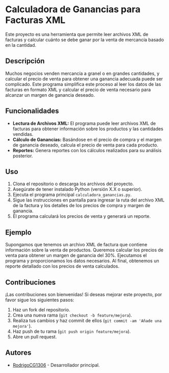 # Calculadora de Ganancias para Facturas XML

Este proyecto es una herramienta que permite leer archivos XML de facturas y calcular cuánto se debe ganar por la venta de mercancía basado en la cantidad.

## Descripción

Muchos negocios venden mercancía a granel o en grandes cantidades, y calcular el precio de venta para obtener una ganancia adecuada puede ser complicado. Este programa simplifica este proceso al leer los datos de las facturas en formato XML y calcular el precio de venta necesario para alcanzar un margen de ganancia deseado.

## Funcionalidades

- **Lectura de Archivos XML:** El programa puede leer archivos XML de facturas para obtener información sobre los productos y las cantidades vendidas.
- **Cálculo de Ganancias:** Basándose en el precio de compra y el margen de ganancia deseado, calcula el precio de venta para cada producto.
- **Reportes:** Genera reportes con los cálculos realizados para su análisis posterior.

## Uso

1. Clona el repositorio o descarga los archivos del proyecto.
2. Asegúrate de tener instalado Python (versión X.X o superior).
3. Ejecuta el programa principal `calculadora_ganancias.py`.
4. Sigue las instrucciones en pantalla para ingresar la ruta del archivo XML de la factura y los detalles de los precios de compra y margen de ganancia.
5. El programa calculará los precios de venta y generará un reporte.

## Ejemplo

Supongamos que tenemos un archivo XML de factura que contiene información sobre la venta de productos. Queremos calcular los precios de venta para obtener un margen de ganancia del 30%. Ejecutamos el programa y proporcionamos los datos necesarios. Al final, obtenemos un reporte detallado con los precios de venta calculados.

## Contribuciones

¡Las contribuciones son bienvenidas! Si deseas mejorar este proyecto, por favor sigue los siguientes pasos:
1. Haz un fork del repositorio.
2. Crea una nueva rama (`git checkout -b feature/mejora`).
3. Realiza tus cambios y haz commit de ellos (`git commit -am 'Añade una mejora'`).
4. Haz push de tu rama (`git push origin feature/mejora`).
5. Abre un pull request.

## Autores

- [RodrigoCG1306](https://github.com/RodrigoCG1306) - Desarrollador principal.
